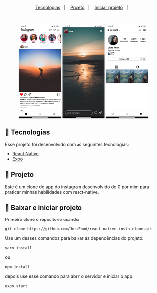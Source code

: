 <p align="center">
  <a href="#-tecnologias">Tecnologias</a>&nbsp;&nbsp;&nbsp;|&nbsp;&nbsp;&nbsp;
  <a href="#-projeto">Projeto</a>&nbsp;&nbsp;&nbsp;|&nbsp;&nbsp;&nbsp;
  <a href="#-Baixar e iniciar projeto">Iniciar projeto</a>&nbsp;&nbsp;&nbsp;|&nbsp;&nbsp;&nbsp;
</p>

<br>

<p align="center">
  <img alt="Feed screen" src=".github/feed.jpg" width="27%"> 
  <img alt="Story screen" src=".github/story.jpg" width="27%"> 
   <img alt="Profile screen" src=".github/profile.jpg" width="27%">
</p>

## 🚀 Tecnologias

Esse projeto foi desenvolvido com as seguintes tecnologias:

- [React Native](https://facebook.github.io/react-native/)
- [Expo](https://docs.expo.dev/)


## 📱 Projeto

Este é um clone do app do instagram desenvolvido do 0 por mim para praticar minhas habilidades com react-native.


## 📲 Baixar e iniciar projeto

Primeiro clone o repositorio usando:

```
git clone https://github.com/JoseEnod/react-native-insta-clone.git
```

Use um desses comandos para baixar as dependências do projeto:

```
yarn install
```
ou
```
npm install
```

depois use esse comando para abrir o servidor e iniciar o app: 

```
expo start
```